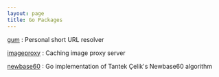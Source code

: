 ```yaml
---
layout: page
title: Go Packages
---
```

[gum](gum)
: Personal short URL resolver

[imageproxy](imageproxy)
: Caching image proxy server

[newbase60](newbase60)
: Go implementation of Tantek Çelik's Newbase60 algorithm
